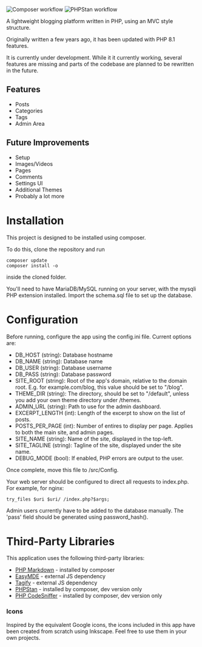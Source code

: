 ![Composer workflow](https://github.com/carlansell94/liteblog-php/actions/workflows/composer.yml/badge.svg?event=push)
![PHPStan workflow](https://github.com/carlansell94/liteblog-php/actions/workflows/phpstan.yml/badge.svg?event=push)

A lightweight blogging platform written in PHP, using an MVC style structure.

Originally written a few years ago, it has been updated with PHP 8.1 features.

It is currently under development. While it it currently working, several features are missing and parts of the codebase are planned to be rewritten in the future.

## Features
* Posts
* Categories
* Tags
* Admin Area

## Future Improvements
* Setup
* Images/Videos
* Pages
* Comments
* Settings UI
* Additional Themes
* Probably a lot more

# Installation
This project is designed to be installed using composer.

To do this, clone the repository and run
```
composer update
composer install -o
```
inside the cloned folder.

You'll need to have MariaDB/MySQL running on your server, with the mysqli PHP extension installed. Import the schema.sql file to set up the database.

# Configuration
Before running, configure the app using the config.ini file. Current options are:
* DB_HOST (string): Database hostname
* DB_NAME (string): Database name
* DB_USER (string): Database username
* DB_PASS (string): Database password
* SITE_ROOT (string): Root of the app's domain, relative to the domain root. E.g. for example.com/blog, this value should be set to "/blog".
* THEME_DIR (string): The directory, should be set to "/default", unless you add your own theme directory under /themes.
* ADMIN_URL (string): Path to use for the admin dashboard.
* EXCERPT_LENGTH (int): Length of the excerpt to show on the list of posts.
* POSTS_PER_PAGE (int): Number of entires to display per page. Applies to both the main site, and admin pages.
* SITE_NAME (string): Name of the site, displayed in the top-left.
* SITE_TAGLINE (string): Tagline of the site, displayed under the site name.
* DEBUG_MODE (bool): If enabled, PHP errors are output to the user.

Once complete, move this file to /src/Config.

Your web server should be configured to direct all requests to index.php. For example, for nginx:
```
try_files $uri $uri/ /index.php?$args;
```

Admin users currently have to be added to the database manually. The 'pass' field should be generated using password_hash().

# Third-Party Libraries
This application uses the following third-party libraries:
* [PHP Markdown](https://github.com/michelf/php-markdown) - installed by composer
* [EasyMDE](https://github.com/Ionaru/easy-markdown-editor) - external JS dependency
* [Tagify](https://github.com/yairEO/tagify) - external JS dependency
* [PHPStan](https://github.com/phpstan/phpstan) - installed by composer, dev version only
* [PHP CodeSniffer](https://github.com/squizlabs/PHP_CodeSniffer) - installed by composer, dev version only

### Icons
Inspired by the equivalent Google icons, the icons included in this app have been created from scratch using Inkscape. Feel free to use them in your own projects.
